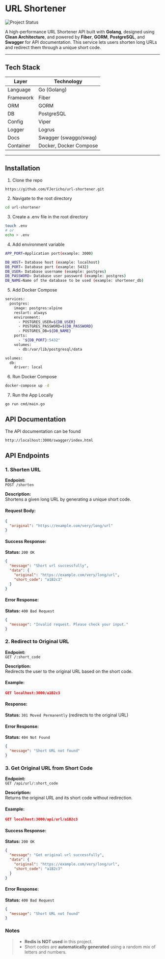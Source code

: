 # URL Shortener
![Project Status](https://img.shields.io/badge/status-in%20progress-yellow)

A high-performance URL Shortener API built with **Golang**, designed using **Clean Architecture**, and powered by **Fiber**, **GORM**, **PostgreSQL**, and **Swagger** for API documentation. This service lets users shorten long URLs and redirect them through a unique short code.

---

## Tech Stack

| Layer        | Technology                  |
| ------------ | --------------------------- |
| Language     | Go (Golang)                 |
| Framework    | Fiber                       |
| ORM          | GORM                        |
| DB           | PostgreSQL                  |
| Config       | Viper                       |
| Logger       | Logrus                      |
| Docs         | Swagger (swaggo/swag)       |
| Container    | Docker, Docker Compose      |

---

## Installation

1. Clone the repo
```sh
https://github.com/FJericho/url-shortener.git
```
2. Navigate to the root directory
```sh
cd url-shortener
```
3. Create a .env file in the root directory
```sh
touch .env
# or
echo > .env
```
4. Add environment variable
```sh
APP_PORT=Application port(example: 3000)

DB_HOST= Database host (example: localhost)
DB_PORT= Database port (example: 5432)
DB_USER= Database username (example: postgres)
DB_PASSWORD= Database user password (example: postgres)
DB_NAME=Name of the database to be used (example: shortener_db)
```
5. Add Docker Compose
```sh
services:
  postgres:
    image: postgres:alpine
    restart: always
    environment:
      - POSTGRES_USER=${DB_USER}
      - POSTGRES_PASSWORD=${DB_PASSWORD}
      - POSTGRES_DB=${DB_NAME}
    ports:
      - "${DB_PORT}:5432"
    volumes:
      - db:/var/lib/postgresql/data

volumes:
  db:
    driver: local
```

6. Run Docker Compose
```sh
docker-compose up -d
```

7. Run the App Locally
```sh
go run cmd/main.go
```

## API Documentation

The API documentation can be found 
```sh
http://localhost:3000/swagger/index.html
```

## API Endpoints

### 1. Shorten URL

**Endpoint:**  
`POST /shorten`

**Description:**  
Shortens a given long URL by generating a unique short code.

#### Request Body:
```json
{
  "original": "https://example.com/very/long/url"
}
```

#### Success Response:
**Status:** ``200 OK``

```json
{
  "message": "Short url successfully",
  "data": {
    "original": "https://example.com/very/long/url",
    "short_code": "a1B2c3"
  }
}
```

#### Error Response:
**Status:** `400 Bad Request`

```json
{
  "message": "Invalid request. Please check your input."
}
```

### 2. Redirect to Original URL
**Endpoint:**  
`GET /:short_code`

**Description:**  
Redirects the user to the original URL based on the short code.

#### Example:
```json
GET localhost:3000/a1B2c3
```

#### Response:
**Status:** ``301 Moved Permanently`` (redirects to the original URL)

#### Error Response:
**Status:** `404 Not Found`

```json
{
  "message": "Short URL not found"
}

```

### 3. Get Original URL from Short Code

**Endpoint:**  
`GET /api/url/:short_code`

**Description:**  
Returns the original URL and its short code without redirection.

#### Example:
```json
GET localhost:3000/api/url/a1B2c3
```

#### Success Response:
**Status:** ``200 OK``

```json
{
  "message": "Get original url successfully",
  "data": {
    "original": "https://example.com/very/long/url",
    "short_code": "a1B2c3"
  }
}
```

#### Error Response:
**Status:** `400 Bad Request`

```json
{
  "message": "Short URL not found"
}
```

### Notes
>- **Redis is NOT used** in this project. 
>- Short codes are **automatically generated** using a random mix of letters and numbers.
